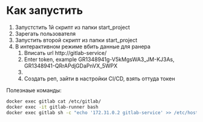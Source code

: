 # Как запустить

1. Запустстить 1й скрипт из папки start_project
2. Зарегать пользователя
3. Запустить второй скрипт из папки start_project
4. В интерактивном режиме вбить данные для ранера
   1. Вписать url http://gitlab-service/
   2. Enter token, example GR1348941g-V5kMgsWA3_JM-KJ3As, GR1348941-QRrAPdjGDaPnVX_5WPX
   3. 
   2. Создать реп, зайти в настройки CI/CD, взять оттуда токен

Полезнаые команды:
```bash
docker exec gitlab cat /etc/gitlab/
docker exec -it gitlab-runner bash
docker exec gitlab sh -c "echo '172.31.0.2 gitlab-service' >> /etc/hosts"
```